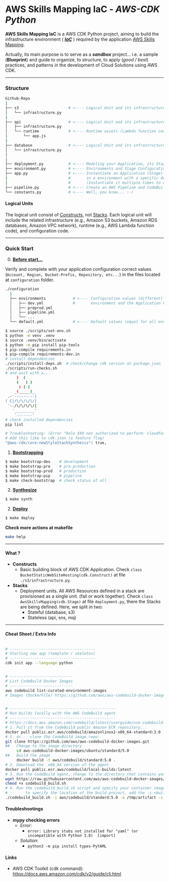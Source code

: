 
# **AWS Skills Mapping IaC** - *AWS-CDK Python*

**AWS Skills Mapping IaC** is a AWS CDK Python project, aiming to build the infrastructure environment ( ***[IaC](https://en.wikipedia.org/wiki/Infrastructure_as_code)*** ) required by the application [AWS Skills Mapping](https://github.com/ualter/aws-skills-mapping-app).

Actually, its main purpose is to serve as a ***sandbox*** project...  i.e. a sample (**Blueprint**) and guide to organize, to structure, to apply (*good / best*) practices, and patterns in the development of Cloud Solutions using AWS CDK.

---

### **Structure**
```bash
Github-Repo
|
├── s3                      # <---- Logical Unit and its infrastructure
│   └── infrastructure.py
|
├── api                     # <---- Logical Unit and its infrastructure
│   ├── infrastructure.py
│   └── runtime             # <---- Runtime assets (Lambda function code)
│       └── app.js
|
├── database                # <---- Logical Unit and its infrastructure
│   └── infrastructure.py
│       
|
├── deployment.py           # <---- Modeling your Application, its Stage and Stacks
├── environment.py          # <---- Environments and Stage Configurations information
├── app.py                  # <---- Instantiate an Application (Stage) and deploy it
|                           #       in a environment with a specific desired configuration. 
|                           #       (Instantiate it multiple times to deploy in more than one environment/stage)
├── pipeline.py             # <---- Create an AWS Pipeline and CodeBuild (self-mutating) for the Application IaC deployment (Optional)
└── constants.py            # <---- Well, you know... :-)

```

#### **Logical Units**
The logical unit consist of [Constructs](https://docs.aws.amazon.com/cdk/api/v2/python/constructs.html), not [Stacks](https://docs.aws.amazon.com/cdk/api/v2/python/aws_cdk/Stack.html). Each logical unit will include the related infrastructure (e.g., Amazon S3 buckets, Amazon RDS databases, Amazon VPC network), runtime (e.g., AWS Lambda function code), and configuration code.

---

### **Quick Start**

0. [**Before start...**](#my-platform---aws-cdk-python-project-blueprint)

Verify and complete with your application configuration correct values (`Account, Region, Bucket-Prefix, Repository, etc...`) in the files located at `configuration` folder.
```bash
./configuration
  |
  ├── environments            # <---- Configuration values (different) for each 
  │   ├── dev.yml             #       environment and the Application Pipeline
  │   ├── preprod.yml
  │   ├── pipeline.yml
  │   └── ...
  └── default.yml             # <---- Default values (equal for all environments)

```

```bash
$ source ./scripts/set-env.sh
$ python -m venv .venv
$ source .venv/bin/activate
$ python -m pip install pip-tools
$ pip-compile requirements.in
$ pip-compile requirements-dev.in
# install dependencies
./scripts/install-deps.sh  # check/change cdk version at package.json
./scripts/run-checks.sh
# and wait with a...
     )  ( 
     (   ) )
      ) ( (
    _(_____)_
 .-'---------|  
( C|/\/\/\/\/|
 '-./\/\/\/\/|
   '_________'
    '-------' 
# check installed dependencies
pip list

# Troubleshooting: (Error "Role XXX not authorized to perform: cloudformation:GetTemplate")
# Add this like to cdk.json (a feature flag)
"@aws-cdk/core:newStyleStackSynthesis": true,
```
1. [**Bootstrapping**](https://docs.aws.amazon.com/cdk/v2/guide/bootstrapping.html)
```bash
$ make bootstrap-dev    # development 
$ make bootstrap-pre    # pre-production
$ make bootstrap-prod   # production
$ make bootstrap-pip    # pipeline
$ make check-bootstrap  # check status of all
```
2. [**Synthesize**](https://docs.aws.amazon.com/cdk/v2/guide/cli.html)
```bash
$ make synth
```
2. [**Deploy**](https://docs.aws.amazon.com/cdk/v2/guide/cli.html)
```bash
$ make deploy
```

**Check more actions at makefile**
```bash
make help
```

---



#### **What ?**
* **Constructs**
  * Basic building block of AWS CDK Application. Check `class BucketStaticWebSiteHosting(cdk.Construct)` at file `./s3/infrastructure.py`.
* **Stacks**
  * Deployment units. All AWS Resources defined in a stack are provisioned as a single unit. (fail or work together). Check `class AwsSkillsMapping(cdk.Stage)` at file `deployment.py`, there the Stacks are being defined. Here, we split in two:
    *  Stateful (database, s3)
    *  Stateless (api, sns, mq)

---

#### **Cheat Sheet / Extra Info**
```bash

# --------------------------------------
# Starting new app (template / skeleton)
# --------------------------------------
cdk init app --language python


# ----------------------------
# List CodeBuild Docker Images
# ----------------------------
aws codebuild list-curated-environment-images
# Images (DockerFile) https://github.com/aws/aws-codebuild-docker-images/


# -----------------------------------------------
# Run builds locally with the AWS CodeBuild agent
# -----------------------------------------------
# https://docs.aws.amazon.com/codebuild/latest/userguide/use-codebuild-agent.html
# 1. Pull it from the CodeBuild public Amazon ECR repository... 
docker pull public.ecr.aws/codebuild/amazonlinux2-x86_64-standard:3.0
# 1. or... clone the CodeBuild image repo:
git clone https://github.com/aws/aws-codebuild-docker-images.git
##   Change to the image directory
     cd aws-codebuild-docker-images/ubuntu/standard/5.0
##   Build the image
     docker build -t aws/codebuild/standard:5.0 .
# 2. Download the  x86_64 version of the agent
docker pull public.ecr.aws/codebuild/local-builds:latest
# 3. Run the CodeBuild agent, change to the directory that contains your build project source
wget https://raw.githubusercontent.com/aws/aws-codebuild-docker-images/master/local_builds/codebuild_build.sh
chmod +x codebuild_build.sh
# 4. Run the codebuild_build.sh script and specify your container image and the output directory
#        to specify the location of the build project, add the -s <build project directory>
./codebuild_build.sh -i aws/codebuild/standard:5.0 -a /tmp/artifact -s ./ -b ./codebuild/buildspec.yml

```

#### **Troubleshootings**
- **mypy checking errors**
  - *Error*: 
    - `error: Library stubs not installed for "yaml" (or incompatible with Python 3.8)  [import]`
  - *Solution*: 
    - `python3 -m pip install types-PyYAML`

#### **Links**
 - AWS CDK Toolkit (cdk command): https://docs.aws.amazon.com/cdk/v2/guide/cli.html

